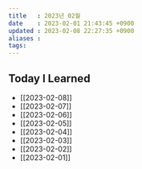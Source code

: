 ```yaml
---
title   : 2023년 02월
date    : 2023-02-01 21:43:45 +0900
updated : 2023-02-08 22:27:35 +0900
aliases : 
tags: 
---
```

## Today I Learned
- [[2023-02-08]]
- [[2023-02-07]]
- [[2023-02-06]]
- [[2023-02-05]]
- [[2023-02-04]]
- [[2023-02-03]]
- [[2023-02-02]]
- [[2023-02-01]]
